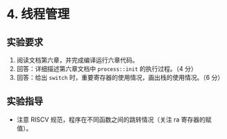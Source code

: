 # 4. 线程管理

## 实验要求

1. 阅读文档第六章，并完成编译运行六章代码。
2. 回答：详细描述第六章文档中 `process::init` 的执行过程。（4 分）
3. 回答：给出 `switch` 时，重要寄存器的使用情况，画出栈的使用情况。（6 分）

## 实验指导

- 注意 RISCV 规范，程序在不同函数之间的跳转情况（关注 ra 寄存器的赋值）。
